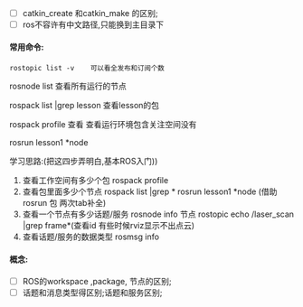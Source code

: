 * [ ] catkin_create 和catkin_make 的区别;
* [ ] ros不容许有中文路径,只能换到主目录下

#### 常用命令:

`rostopic list -v    可以看全发布和订阅个数`

rosnode list   查看所有运行的节点

rospack list |grep lesson   查看lesson的包

rospack profile 查看  查看运行环境包含关注空间没有

rosrun lesson1 *node

学习思路:(把这四步弄明白,基本ROS入门))

1. 查看工作空间有多少个包 rospack profile
2. 查看包里面多少个节点       rospack list |grep *     rosrun lesson1 *node  (借助rosrun 包 两次tab补全)
3. 查看一个节点有多少话题/服务  rosnode info 节点  rostopic echo /laser_scan |grep frame*(查看id 有些时候rviz显示不出点云)
4. 查看话题/服务的数据类型    rosmsg info

#### 概念:

* [ ] ROS的workspace ,package, 节点的区别;
* [ ] 话题和消息类型得区别;话题和服务区别;
